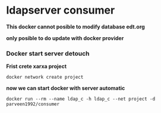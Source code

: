 # ldapserver consumer


**This docker cannot posible to modify database edt.org**

**only posible to do update with docker provider**


### Docker start server detouch

**Frist crete xarxa project**

```
docker network create project
```
**now  we can start docker with server automatic**

```
docker run --rm --name ldap_c -h ldap_c --net project -d  parveen1992/consumer

```
